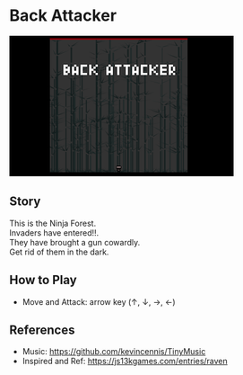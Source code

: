 # Back Attacker

![screenshot](./assets/imgs/captured.png)
## Story
This is the Ninja Forest.  
Invaders have entered!!.  
They have brought a gun cowardly.  
Get rid of them in the dark.  

## How to Play

* Move and Attack: arrow key (↑, ↓, →, ←)

## References
* Music: https://github.com/kevincennis/TinyMusic
* Inspired and Ref: https://js13kgames.com/entries/raven
